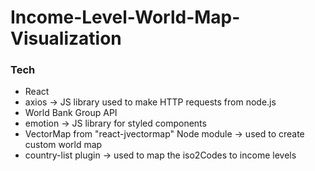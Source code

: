 # Income-Level-World-Map-Visualization

### Tech
* React
* axios -> JS library used to make HTTP requests from node.js
* World Bank Group API
* emotion -> JS library for styled components
* VectorMap from "react-jvectormap" Node module -> used to create custom world map
* country-list plugin -> used to map the iso2Codes to income levels
